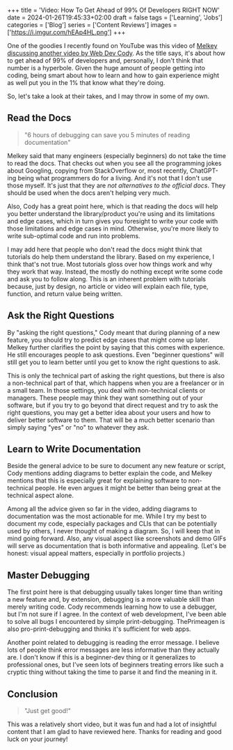 +++
title = 'Video: How To Get Ahead of 99% Of Developers RIGHT NOW'
date = 2024-01-26T19:45:33+02:00
draft = false
tags = ['Learning', 'Jobs']
categories = ['Blog']
series = ['Content Reviews']
images = ['https://i.imgur.com/hEAp4HL.png']
+++

One of the goodies I recently found on YouTube was this video of [Melkey discussing another video by Web Dev Cody](https://www.youtube.com/watch?v=pfkssO8JT8E). As the title says, it's about how to get ahead of 99% of developers and, personally, I don't think that number is a hyperbole. Given the huge amount of people getting into coding, being smart about how to learn and how to gain experience might as well put you in the 1% that know what they're doing.

So, let's take a look at their takes, and I may throw in some of my own.

## Read the Docs

> "6 hours of debugging can save you 5 minutes of reading documentation"

Melkey said that many engineers (especially beginners) do not take the time to read the docs. That checks out when you see all the programming jokes about Googling, copying from StackOverflow or, most recently, ChatGPT-ing being what programmers do for a living. And it's not that I don't use those myself. It's just that they are *not alternatives to the official docs*. They should be used when the docs aren't helping very much.

Also, Cody has a great point here, which is that reading the docs will help you better understand the library/product you're using and its limitations and edge cases, which in turn gives you foresight to write your code with those limitations and edge cases in mind. Otherwise, you're more likely to write sub-optimal code and run into problems.

I may add here that people who don't read the docs might think that tutorials do help them understand the library. Based on my experience, I think that's not true. Most tutorials gloss over how things work and why they work that way. Instead, the mostly do nothing except write some code and ask you to follow along. This is an inherent problem with tutorials because, just by design, no article or video will explain each file, type, function, and return value being written.

## Ask the Right Questions

By "asking the right questions," Cody meant that during planning of a new feature, you should try to predict edge cases that might come up later. Melkey further clarifies the point by saying that this comes with experience. He still encourages people to ask questions. Even "beginner questions" will still get you to learn better until you get to know the right questions to ask.

This is only the technical part of asking the right questions, but there is also a non-technical part of that, which happens when you are a freelancer or in a small team. In those settings, you deal with non-technical clients or managers. These people may think they want something out of your software, but if you try to go beyond that direct request and try to ask the right questions, you may get a better idea about your users and how to deliver better software to them. That will be a much better scenario than simply saying "yes" or "no" to whatever they ask.

## Learn to Write Documentation

Beside the general advice to be sure to document any new feature or script, Cody mentions adding diagrams to better explain the code, and Melkey mentions that this is especially great for explaining software to non-technical people. He even argues it might be better than being great at the technical aspect alone.

Among all the advice given so far in the video, adding diagrams to documentation was the most actionable for me. While I try my best to document my code, especially packages and CLIs that can be potentially used by others, I never thought of making a diagram. So, I will keep that in mind going forward. Also, any visual aspect like screenshots and demo GIFs will serve as documentation that is both informative and appealing. (Let's be honest: visual appeal matters, especially in portfolio projects.)

## Master Debugging

The first point here is that debugging usually takes longer time than writing a new feature and, by extension, debugging is a more valuable skill than merely writing code. Cody recommends learning how to use a debugger, but I'm not sure if I agree. In the context of web development, I've been able to solve all bugs I encountered by simple print-debugging. ThePrimeagen is also pro-print-debugging and thinks it's sufficient for web apps.

Another point related to debugging is reading the error message. I believe lots of people think error messages are less informative than they actually are. I don't know if this is a beginner-dev thing or it generalizes to professional ones, but I've seen lots of beginners treating errors like such a cryptic thing without taking the time to parse it and find the meaning in it.

## Conclusion

> "Just get good!"

This was a relatively short video, but it was fun and had a lot of insightful content that I am glad to have reviewed here. Thanks for reading and good luck on your journey!
